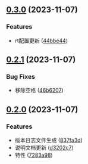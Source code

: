 

## [0.3.0](https://github.com/omamzhang/version-log/compare/v0.2.1...v0.3.0) (2023-11-07)


### Features

* rt配置更新 ([44bbe44](https://github.com/omamzhang/version-log/commit/44bbe4423022cd5c60b487e36a5df24313cc12c5))

## [0.2.1](https://github.com/omamzhang/version-log/compare/v0.2.0...v0.2.1) (2023-11-07)


### Bug Fixes

* 移除空格 ([46b6207](https://github.com/omamzhang/version-log/commit/46b62074d53256b151bbd22bcc0506f29dc011ae))

## [0.2.0](https://github.com/omamzhang/version-log/compare/v0.1.0...v0.2.0) (2023-11-07)


### Features

* 版本日志文件生成 ([837fa3d](https://github.com/omamzhang/version-log/commit/837fa3d3e5a653586ae36a41a033199cb8b25e11))
* 说明文档更新 ([d3202c7](https://github.com/omamzhang/version-log/commit/d3202c70338102e10a29aa1802ff0ca39ed9be54))
* 特性 ([7283a98](https://github.com/omamzhang/version-log/commit/7283a98893f31df564bacdb2bc0cbf85fd45b3c2))